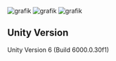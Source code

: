 ![grafik](https://github.com/user-attachments/assets/d7801058-6d7c-435a-acff-22226e1e7352)
![grafik](https://github.com/user-attachments/assets/dcc478ab-ad61-4068-8d9e-5f7da9dab09b)
![grafik](https://github.com/user-attachments/assets/ca150b42-a0cf-4698-8cc1-3b9a421a4bb5)


## Unity Version
Unity Version 6 (Build 6000.0.30f1)
